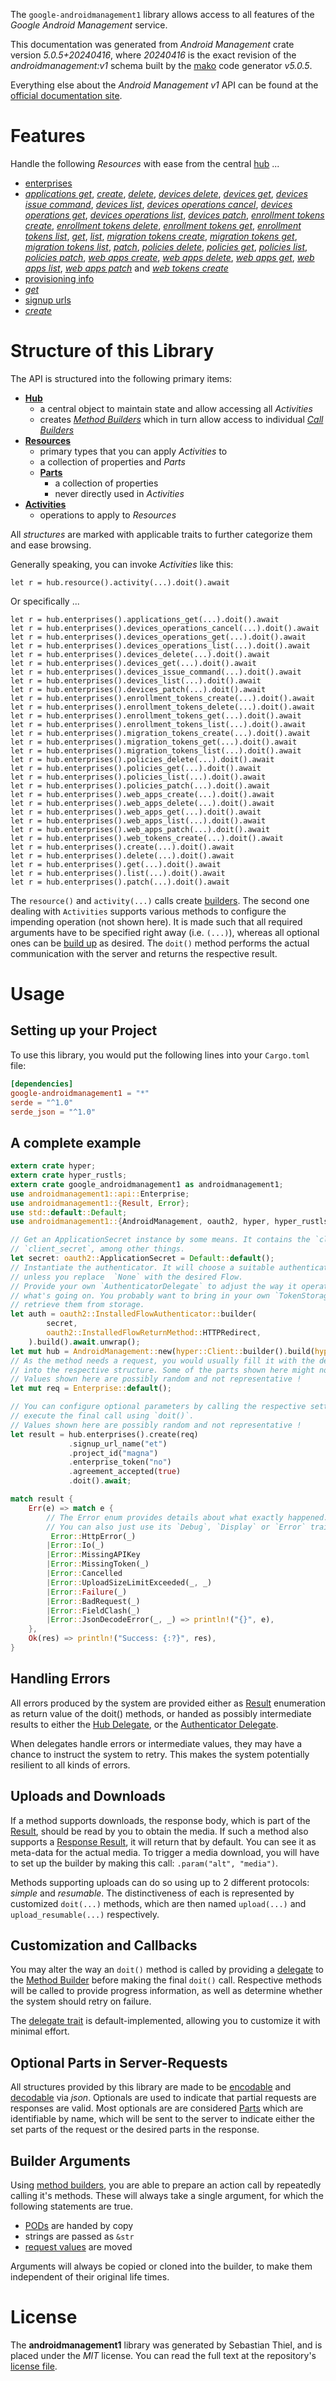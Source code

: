 <!---
DO NOT EDIT !
This file was generated automatically from 'src/generator/templates/api/README.md.mako'
DO NOT EDIT !
-->
The `google-androidmanagement1` library allows access to all features of the *Google Android Management* service.

This documentation was generated from *Android Management* crate version *5.0.5+20240416*, where *20240416* is the exact revision of the *androidmanagement:v1* schema built by the [mako](http://www.makotemplates.org/) code generator *v5.0.5*.

Everything else about the *Android Management* *v1* API can be found at the
[official documentation site](https://developers.google.com/android/management).
# Features

Handle the following *Resources* with ease from the central [hub](https://docs.rs/google-androidmanagement1/5.0.5+20240416/google_androidmanagement1/AndroidManagement) ... 

* [enterprises](https://docs.rs/google-androidmanagement1/5.0.5+20240416/google_androidmanagement1/api::Enterprise)
 * [*applications get*](https://docs.rs/google-androidmanagement1/5.0.5+20240416/google_androidmanagement1/api::EnterpriseApplicationGetCall), [*create*](https://docs.rs/google-androidmanagement1/5.0.5+20240416/google_androidmanagement1/api::EnterpriseCreateCall), [*delete*](https://docs.rs/google-androidmanagement1/5.0.5+20240416/google_androidmanagement1/api::EnterpriseDeleteCall), [*devices delete*](https://docs.rs/google-androidmanagement1/5.0.5+20240416/google_androidmanagement1/api::EnterpriseDeviceDeleteCall), [*devices get*](https://docs.rs/google-androidmanagement1/5.0.5+20240416/google_androidmanagement1/api::EnterpriseDeviceGetCall), [*devices issue command*](https://docs.rs/google-androidmanagement1/5.0.5+20240416/google_androidmanagement1/api::EnterpriseDeviceIssueCommandCall), [*devices list*](https://docs.rs/google-androidmanagement1/5.0.5+20240416/google_androidmanagement1/api::EnterpriseDeviceListCall), [*devices operations cancel*](https://docs.rs/google-androidmanagement1/5.0.5+20240416/google_androidmanagement1/api::EnterpriseDeviceOperationCancelCall), [*devices operations get*](https://docs.rs/google-androidmanagement1/5.0.5+20240416/google_androidmanagement1/api::EnterpriseDeviceOperationGetCall), [*devices operations list*](https://docs.rs/google-androidmanagement1/5.0.5+20240416/google_androidmanagement1/api::EnterpriseDeviceOperationListCall), [*devices patch*](https://docs.rs/google-androidmanagement1/5.0.5+20240416/google_androidmanagement1/api::EnterpriseDevicePatchCall), [*enrollment tokens create*](https://docs.rs/google-androidmanagement1/5.0.5+20240416/google_androidmanagement1/api::EnterpriseEnrollmentTokenCreateCall), [*enrollment tokens delete*](https://docs.rs/google-androidmanagement1/5.0.5+20240416/google_androidmanagement1/api::EnterpriseEnrollmentTokenDeleteCall), [*enrollment tokens get*](https://docs.rs/google-androidmanagement1/5.0.5+20240416/google_androidmanagement1/api::EnterpriseEnrollmentTokenGetCall), [*enrollment tokens list*](https://docs.rs/google-androidmanagement1/5.0.5+20240416/google_androidmanagement1/api::EnterpriseEnrollmentTokenListCall), [*get*](https://docs.rs/google-androidmanagement1/5.0.5+20240416/google_androidmanagement1/api::EnterpriseGetCall), [*list*](https://docs.rs/google-androidmanagement1/5.0.5+20240416/google_androidmanagement1/api::EnterpriseListCall), [*migration tokens create*](https://docs.rs/google-androidmanagement1/5.0.5+20240416/google_androidmanagement1/api::EnterpriseMigrationTokenCreateCall), [*migration tokens get*](https://docs.rs/google-androidmanagement1/5.0.5+20240416/google_androidmanagement1/api::EnterpriseMigrationTokenGetCall), [*migration tokens list*](https://docs.rs/google-androidmanagement1/5.0.5+20240416/google_androidmanagement1/api::EnterpriseMigrationTokenListCall), [*patch*](https://docs.rs/google-androidmanagement1/5.0.5+20240416/google_androidmanagement1/api::EnterprisePatchCall), [*policies delete*](https://docs.rs/google-androidmanagement1/5.0.5+20240416/google_androidmanagement1/api::EnterprisePolicyDeleteCall), [*policies get*](https://docs.rs/google-androidmanagement1/5.0.5+20240416/google_androidmanagement1/api::EnterprisePolicyGetCall), [*policies list*](https://docs.rs/google-androidmanagement1/5.0.5+20240416/google_androidmanagement1/api::EnterprisePolicyListCall), [*policies patch*](https://docs.rs/google-androidmanagement1/5.0.5+20240416/google_androidmanagement1/api::EnterprisePolicyPatchCall), [*web apps create*](https://docs.rs/google-androidmanagement1/5.0.5+20240416/google_androidmanagement1/api::EnterpriseWebAppCreateCall), [*web apps delete*](https://docs.rs/google-androidmanagement1/5.0.5+20240416/google_androidmanagement1/api::EnterpriseWebAppDeleteCall), [*web apps get*](https://docs.rs/google-androidmanagement1/5.0.5+20240416/google_androidmanagement1/api::EnterpriseWebAppGetCall), [*web apps list*](https://docs.rs/google-androidmanagement1/5.0.5+20240416/google_androidmanagement1/api::EnterpriseWebAppListCall), [*web apps patch*](https://docs.rs/google-androidmanagement1/5.0.5+20240416/google_androidmanagement1/api::EnterpriseWebAppPatchCall) and [*web tokens create*](https://docs.rs/google-androidmanagement1/5.0.5+20240416/google_androidmanagement1/api::EnterpriseWebTokenCreateCall)
* [provisioning info](https://docs.rs/google-androidmanagement1/5.0.5+20240416/google_androidmanagement1/api::ProvisioningInfo)
 * [*get*](https://docs.rs/google-androidmanagement1/5.0.5+20240416/google_androidmanagement1/api::ProvisioningInfoGetCall)
* [signup urls](https://docs.rs/google-androidmanagement1/5.0.5+20240416/google_androidmanagement1/api::SignupUrl)
 * [*create*](https://docs.rs/google-androidmanagement1/5.0.5+20240416/google_androidmanagement1/api::SignupUrlCreateCall)




# Structure of this Library

The API is structured into the following primary items:

* **[Hub](https://docs.rs/google-androidmanagement1/5.0.5+20240416/google_androidmanagement1/AndroidManagement)**
    * a central object to maintain state and allow accessing all *Activities*
    * creates [*Method Builders*](https://docs.rs/google-androidmanagement1/5.0.5+20240416/google_androidmanagement1/client::MethodsBuilder) which in turn
      allow access to individual [*Call Builders*](https://docs.rs/google-androidmanagement1/5.0.5+20240416/google_androidmanagement1/client::CallBuilder)
* **[Resources](https://docs.rs/google-androidmanagement1/5.0.5+20240416/google_androidmanagement1/client::Resource)**
    * primary types that you can apply *Activities* to
    * a collection of properties and *Parts*
    * **[Parts](https://docs.rs/google-androidmanagement1/5.0.5+20240416/google_androidmanagement1/client::Part)**
        * a collection of properties
        * never directly used in *Activities*
* **[Activities](https://docs.rs/google-androidmanagement1/5.0.5+20240416/google_androidmanagement1/client::CallBuilder)**
    * operations to apply to *Resources*

All *structures* are marked with applicable traits to further categorize them and ease browsing.

Generally speaking, you can invoke *Activities* like this:

```Rust,ignore
let r = hub.resource().activity(...).doit().await
```

Or specifically ...

```ignore
let r = hub.enterprises().applications_get(...).doit().await
let r = hub.enterprises().devices_operations_cancel(...).doit().await
let r = hub.enterprises().devices_operations_get(...).doit().await
let r = hub.enterprises().devices_operations_list(...).doit().await
let r = hub.enterprises().devices_delete(...).doit().await
let r = hub.enterprises().devices_get(...).doit().await
let r = hub.enterprises().devices_issue_command(...).doit().await
let r = hub.enterprises().devices_list(...).doit().await
let r = hub.enterprises().devices_patch(...).doit().await
let r = hub.enterprises().enrollment_tokens_create(...).doit().await
let r = hub.enterprises().enrollment_tokens_delete(...).doit().await
let r = hub.enterprises().enrollment_tokens_get(...).doit().await
let r = hub.enterprises().enrollment_tokens_list(...).doit().await
let r = hub.enterprises().migration_tokens_create(...).doit().await
let r = hub.enterprises().migration_tokens_get(...).doit().await
let r = hub.enterprises().migration_tokens_list(...).doit().await
let r = hub.enterprises().policies_delete(...).doit().await
let r = hub.enterprises().policies_get(...).doit().await
let r = hub.enterprises().policies_list(...).doit().await
let r = hub.enterprises().policies_patch(...).doit().await
let r = hub.enterprises().web_apps_create(...).doit().await
let r = hub.enterprises().web_apps_delete(...).doit().await
let r = hub.enterprises().web_apps_get(...).doit().await
let r = hub.enterprises().web_apps_list(...).doit().await
let r = hub.enterprises().web_apps_patch(...).doit().await
let r = hub.enterprises().web_tokens_create(...).doit().await
let r = hub.enterprises().create(...).doit().await
let r = hub.enterprises().delete(...).doit().await
let r = hub.enterprises().get(...).doit().await
let r = hub.enterprises().list(...).doit().await
let r = hub.enterprises().patch(...).doit().await
```

The `resource()` and `activity(...)` calls create [builders][builder-pattern]. The second one dealing with `Activities` 
supports various methods to configure the impending operation (not shown here). It is made such that all required arguments have to be 
specified right away (i.e. `(...)`), whereas all optional ones can be [build up][builder-pattern] as desired.
The `doit()` method performs the actual communication with the server and returns the respective result.

# Usage

## Setting up your Project

To use this library, you would put the following lines into your `Cargo.toml` file:

```toml
[dependencies]
google-androidmanagement1 = "*"
serde = "^1.0"
serde_json = "^1.0"
```

## A complete example

```Rust
extern crate hyper;
extern crate hyper_rustls;
extern crate google_androidmanagement1 as androidmanagement1;
use androidmanagement1::api::Enterprise;
use androidmanagement1::{Result, Error};
use std::default::Default;
use androidmanagement1::{AndroidManagement, oauth2, hyper, hyper_rustls, chrono, FieldMask};

// Get an ApplicationSecret instance by some means. It contains the `client_id` and 
// `client_secret`, among other things.
let secret: oauth2::ApplicationSecret = Default::default();
// Instantiate the authenticator. It will choose a suitable authentication flow for you, 
// unless you replace  `None` with the desired Flow.
// Provide your own `AuthenticatorDelegate` to adjust the way it operates and get feedback about 
// what's going on. You probably want to bring in your own `TokenStorage` to persist tokens and
// retrieve them from storage.
let auth = oauth2::InstalledFlowAuthenticator::builder(
        secret,
        oauth2::InstalledFlowReturnMethod::HTTPRedirect,
    ).build().await.unwrap();
let mut hub = AndroidManagement::new(hyper::Client::builder().build(hyper_rustls::HttpsConnectorBuilder::new().with_native_roots().unwrap().https_or_http().enable_http1().build()), auth);
// As the method needs a request, you would usually fill it with the desired information
// into the respective structure. Some of the parts shown here might not be applicable !
// Values shown here are possibly random and not representative !
let mut req = Enterprise::default();

// You can configure optional parameters by calling the respective setters at will, and
// execute the final call using `doit()`.
// Values shown here are possibly random and not representative !
let result = hub.enterprises().create(req)
             .signup_url_name("et")
             .project_id("magna")
             .enterprise_token("no")
             .agreement_accepted(true)
             .doit().await;

match result {
    Err(e) => match e {
        // The Error enum provides details about what exactly happened.
        // You can also just use its `Debug`, `Display` or `Error` traits
         Error::HttpError(_)
        |Error::Io(_)
        |Error::MissingAPIKey
        |Error::MissingToken(_)
        |Error::Cancelled
        |Error::UploadSizeLimitExceeded(_, _)
        |Error::Failure(_)
        |Error::BadRequest(_)
        |Error::FieldClash(_)
        |Error::JsonDecodeError(_, _) => println!("{}", e),
    },
    Ok(res) => println!("Success: {:?}", res),
}

```
## Handling Errors

All errors produced by the system are provided either as [Result](https://docs.rs/google-androidmanagement1/5.0.5+20240416/google_androidmanagement1/client::Result) enumeration as return value of
the doit() methods, or handed as possibly intermediate results to either the 
[Hub Delegate](https://docs.rs/google-androidmanagement1/5.0.5+20240416/google_androidmanagement1/client::Delegate), or the [Authenticator Delegate](https://docs.rs/yup-oauth2/*/yup_oauth2/trait.AuthenticatorDelegate.html).

When delegates handle errors or intermediate values, they may have a chance to instruct the system to retry. This 
makes the system potentially resilient to all kinds of errors.

## Uploads and Downloads
If a method supports downloads, the response body, which is part of the [Result](https://docs.rs/google-androidmanagement1/5.0.5+20240416/google_androidmanagement1/client::Result), should be
read by you to obtain the media.
If such a method also supports a [Response Result](https://docs.rs/google-androidmanagement1/5.0.5+20240416/google_androidmanagement1/client::ResponseResult), it will return that by default.
You can see it as meta-data for the actual media. To trigger a media download, you will have to set up the builder by making
this call: `.param("alt", "media")`.

Methods supporting uploads can do so using up to 2 different protocols: 
*simple* and *resumable*. The distinctiveness of each is represented by customized 
`doit(...)` methods, which are then named `upload(...)` and `upload_resumable(...)` respectively.

## Customization and Callbacks

You may alter the way an `doit()` method is called by providing a [delegate](https://docs.rs/google-androidmanagement1/5.0.5+20240416/google_androidmanagement1/client::Delegate) to the 
[Method Builder](https://docs.rs/google-androidmanagement1/5.0.5+20240416/google_androidmanagement1/client::CallBuilder) before making the final `doit()` call. 
Respective methods will be called to provide progress information, as well as determine whether the system should 
retry on failure.

The [delegate trait](https://docs.rs/google-androidmanagement1/5.0.5+20240416/google_androidmanagement1/client::Delegate) is default-implemented, allowing you to customize it with minimal effort.

## Optional Parts in Server-Requests

All structures provided by this library are made to be [encodable](https://docs.rs/google-androidmanagement1/5.0.5+20240416/google_androidmanagement1/client::RequestValue) and 
[decodable](https://docs.rs/google-androidmanagement1/5.0.5+20240416/google_androidmanagement1/client::ResponseResult) via *json*. Optionals are used to indicate that partial requests are responses 
are valid.
Most optionals are are considered [Parts](https://docs.rs/google-androidmanagement1/5.0.5+20240416/google_androidmanagement1/client::Part) which are identifiable by name, which will be sent to 
the server to indicate either the set parts of the request or the desired parts in the response.

## Builder Arguments

Using [method builders](https://docs.rs/google-androidmanagement1/5.0.5+20240416/google_androidmanagement1/client::CallBuilder), you are able to prepare an action call by repeatedly calling it's methods.
These will always take a single argument, for which the following statements are true.

* [PODs][wiki-pod] are handed by copy
* strings are passed as `&str`
* [request values](https://docs.rs/google-androidmanagement1/5.0.5+20240416/google_androidmanagement1/client::RequestValue) are moved

Arguments will always be copied or cloned into the builder, to make them independent of their original life times.

[wiki-pod]: http://en.wikipedia.org/wiki/Plain_old_data_structure
[builder-pattern]: http://en.wikipedia.org/wiki/Builder_pattern
[google-go-api]: https://github.com/google/google-api-go-client

# License
The **androidmanagement1** library was generated by Sebastian Thiel, and is placed 
under the *MIT* license.
You can read the full text at the repository's [license file][repo-license].

[repo-license]: https://github.com/Byron/google-apis-rsblob/main/LICENSE.md

